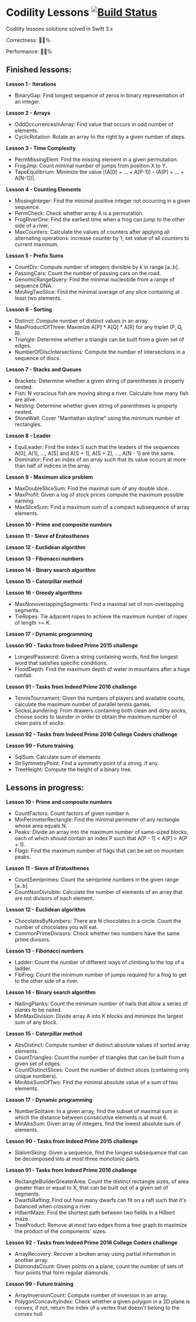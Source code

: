 # Codility Lessons [![Build Status](https://travis-ci.org/omalovichko/CodilityLessons.svg?branch=develop)](https://travis-ci.org/omalovichko/CodilityLessons)
Codility lessons solutions solved in Swift 3.x

Correctness: 💯🔥%

Performance: 💯🔥%

Finished lessons:
------

__Lesson 1 - Iterations__
* BinaryGap: Find longest sequence of zeros in binary representation of an integer.

__Lesson 2 - Arrays__
* OddOccurrencesInArray: Find value that occurs in odd number of elements.
* CyclicRotation: Rotate an array to the right by a given number of steps.

__Lesson 3 - Time Complexity__
* PermMissingElem: Find the missing element in a given permutation.
* FrogJmp: Count minimal number of jumps from position X to Y.
* TapeEquilibrium: Minimize the value |(A[0] + ... + A[P-1]) - (A[P] + ... + A[N-1])|.

__Lesson 4 - Counting Elements__
* MissingInteger: Find the minimal positive integer not occurring in a given sequence.
* PermCheck: Check whether array A is a permutation.
* FrogRiverOne: Find the earliest time when a frog can jump to the other side of a river.
* MaxCounters: Calculate the values of counters after applying all alternating operations: increase counter by 1; set value of all counters to current maximum.

__Lesson 5 - Prefix Sums__
* CountDiv: Compute number of integers divisible by k in range [a..b].
* PassingCars: Count the number of passing cars on the road.
* GenomicRangeQuery: Find the minimal nucleotide from a range of sequence DNA.
* MinAvgTwoSlice: Find the minimal average of any slice containing at least two elements.

__Lesson 6 - Sorting__
* Distinct: Compute number of distinct values in an array.
* MaxProductOfThree: Maximize A[P] * A[Q] * A[R] for any triplet (P, Q, R).
* Triangle: Determine whether a triangle can be built from a given set of edges.
* NumberOfDiscIntersections: Compute the number of intersections in a sequence of discs.

__Lesson 7 - Stacks and Queues__
* Brackets: Determine whether a given string of parentheses is properly nested.
* Fish: N voracious fish are moving along a river. Calculate how many fish are alive.
* Nesting: Determine whether given string of parentheses is properly nested.
* StoneWall: Cover "Manhattan skyline" using the minimum number of rectangles.

__Lesson 8 - Leader__
* EquiLeader: Find the index S such that the leaders of the sequences A[0], A[1], ..., A[S] and A[S + 1], A[S + 2], ..., A[N - 1] are the same.
* Dominator: Find an index of an array such that its value occurs at more than half of indices in the array.

__Lesson 9 - Maximum slice problem__
* MaxDoubleSliceSum: Find the maximal sum of any double slice.
* MaxProfit: Given a log of stock prices compute the maximum possible earning.
* MaxSliceSum: Find a maximum sum of a compact subsequence of array elements.

__Lesson 10 - Prime and composite numbers__

__Lesson 11 - Sieve of Eratosthenes__

__Lesson 12 - Euclidean algorithm__

__Lesson 13 - Fibonacci numbers__

__Lesson 14 - Binary search algorithm__

__Lesson 15 - Caterpillar method__

__Lesson 16 - Greedy algorithms__
* MaxNonoverlappingSegments: Find a maximal set of non-overlapping segments.
* TieRopes: Tie adjacent ropes to achieve the maximum number of ropes of length >= K.

__Lesson 17 - Dynamic programming__

__Lesson 90 - Tasks from Indeed Prime 2015 challenge__
* LongestPassword: Given a string containing words, find the longest word that satisfies specific conditions.
* FloodDepth: Find the maximum depth of water in mountains after a huge rainfall.


__Lesson 91 - Tasks from Indeed Prime 2016 challenge__
* TennisTournament: Given the numbers of players and available courts, calculate the maximum number of parallel tennis games.
* SocksLaundering: From drawers containing both clean and dirty socks, choose socks to launder in order to obtain the maximum number of clean pairs of socks.

__Lesson 92 - Tasks from Indeed Prime 2016 College Coders challenge__

__Lesson 99 - Future training__
* SqlSum: Calculate sum of elements.
* StrSymmetryPoint: Find a symmetry point of a string, if any.
* TreeHeight: Compute the height of a binary tree.

Lessons in progress:
------

__Lesson 10 - Prime and composite numbers__
* CountFactors: Count factors of given number n.
* MinPerimeterRectangle: Find the minimal perimeter of any rectangle whose area equals N.
* Peaks: Divide an array into the maximum number of same-sized blocks, each of which should contain an index P such that A[P - 1] < A[P] > A[P + 1].
* Flags: Find the maximum number of flags that can be set on mountain peaks.

__Lesson 11 - Sieve of Eratosthenes__
* CountSemiprimes: Count the semiprime numbers in the given range [a..b]
* CountNonDivisible: Calculate the number of elements of an array that are not divisors of each element.

__Lesson 12 - Euclidean algorithm__
* ChocolatesByNumbers: There are N chocolates in a circle. Count the number of chocolates you will eat.
* CommonPrimeDivisors: Check whether two numbers have the same prime divisors.

__Lesson 13 - Fibonacci numbers__
* Ladder: Count the number of different ways of climbing to the top of a ladder.
* FibFrog: Count the minimum number of jumps required for a frog to get to the other side of a river.

__Lesson 14 - Binary search algorithm__
* NailingPlanks: Count the minimum number of nails that allow a series of planks to be nailed.
* MinMaxDivision: Divide array A into K blocks and minimize the largest sum of any block.

__Lesson 15 - Caterpillar method__
* AbsDistinct: Compute number of distinct absolute values of sorted array elements.
* CountTriangles: Count the number of triangles that can be built from a given set of edges.
* CountDistinctSlices: Count the number of distinct slices (containing only unique numbers).
* MinAbsSumOfTwo: Find the minimal absolute value of a sum of two elements.

__Lesson 17 - Dynamic programming__
* NumberSolitaire: In a given array, find the subset of maximal sum in which the distance between consecutive elements is at most 6.
* MinAbsSum: Given array of integers, find the lowest absolute sum of elements.

__Lesson 90 - Tasks from Indeed Prime 2015 challenge__
* SlalomSkiing: Given a sequence, find the longest subsequence that can be decomposed into at most three monotonic parts.

__Lesson 91 - Tasks from Indeed Prime 2016 challenge__
* RectangleBuilderGreaterArea: Count the distinct rectangle sizes, of area greater than or equal to X, that can be built out of a given set of segments.
* DwarfsRafting: Find out how many dwarfs can fit on a raft such that it's balanced when crossing a river.
* HilbertMaze: Find the shortest path between two fields in a Hilbert maze.
* TreeProduct: Remove at most two edges from a tree graph to maximize the product of the components' sizes.

__Lesson 92 - Tasks from Indeed Prime 2016 College Coders challenge__
* ArrayRecovery: Recover a broken array using partial information in another array.
* DiamondsCount: Given points on a plane, count the number of sets of four points that form regular diamonds.

__Lesson 99 - Future training__
* ArrayInversionCount: Compute number of inversion in an array.
* PolygonConcavityIndex: Check whether a given polygon in a 2D plane is convex; if not, return the index of a vertex that doesn't belong to the convex hull.
